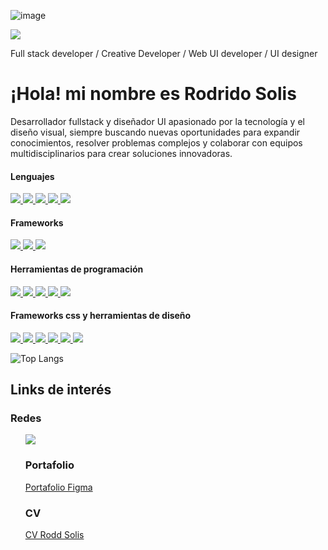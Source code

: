 ![image](https://github.com/user-attachments/assets/a459d9a8-547a-4352-901a-62fe4badc4dc)

<img src="![image](https://github.com/user-attachments/assets/b1b9e539-fc2e-433c-a64f-63869e896e38)
">

Full stack developer / Creative Developer / Web UI developer / UI designer 

# ¡Hola! mi nombre es Rodrido Solis

Desarrollador fullstack y diseñador UI apasionado por la tecnología y el diseño visual, siempre buscando nuevas oportunidades para expandir conocimientos, 
resolver problemas complejos y colaborar con equipos multidisciplinarios para crear soluciones innovadoras.

#### Lenguajes
<a href="https://github.com/roddsolis">
  <img src="https://img.shields.io/badge/HTML5-E34F26?style=for-the-badge&logo=html5&logoColor=white"> 
</a>
<a href="https://github.com/roddsolis">
  <img src="https://img.shields.io/badge/CSS3-1572B6?style=for-the-badge&logo=css3&logoColor=white">
</a>
<a href="https://github.com/roddsolis">
  <img src="https://img.shields.io/badge/JavaScript-F7DF1E?style=for-the-badge&logo=javascript&logoColor=black">
</a>
<a href="https://github.com/roddsolis">
  <img src="https://img.shields.io/badge/Python-F7DF1E?style=for-the-badge&logo=python&logoColor=black">
</a>
<a href="https://github.com/roddsolis">
  <img src="https://img.shields.io/badge/PostgresSQL-F7DF1E?style=for-the-badge&logo=postgresSQL&logoColor=black">
</a>

#### Frameworks
<a href="https://github.com/roddsolis"> 
	<img src="https://img.shields.io/badge/React-20232A?style=for-the-badge&logo=react&logoColor=61DAFB"> 
</a> 
<a href="https://github.com/roddsolis">
  <img src="https://img.shields.io/badge/next.js-000000?style=for-the-badge&logo=next-dot-js&logoColor=white">
</a>
<a href="https://github.com/roddsolis">
  <img src="https://img.shields.io/badge/Flask-E10098?style=for-the-badge&logo=flask&logoColor=white">
</a>

#### Herramientas de programación
<a href="https://github.com/roddsolis">
  <img src="https://img.shields.io/badge/GitHub-100000?style=for-the-badge&logo=github&logoColor=white">
</a>
<a href="https://github.com/roddsolis">
  <img src="https://img.shields.io/badge/Git-F05032?style=for-the-badge&logo=git&logoColor=white">
</a>
<a href="https://github.com/roddsolis">
  <img src="https://img.shields.io/badge/Postman-FF6C37?style=for-the-badge&logo=Postman&logoColor=white">
</a>
<a href="https://github.com/roddsolis">
  <img src="https://img.shields.io/badge/VSCode-0078D4?style=for-the-badge&logo=visual%20studio%20code&logoColor=white">
</a>
<a href="https://github.com/roddsolis"> 
<img src="https://img.shields.io/badge/npm-CB3837?style=for-the-badge&logo=npm&logoColor=white"> 
</a>

#### Frameworks css y herramientas de diseño
<a href="https://github.com/roddsolis">	
  <img src="https://img.shields.io/badge/Sass-CC6699?style=for-the-badge&logo=sass&logoColor=white">
</a>
<a href="https://github.com/roddsolis">
  <img src="https://img.shields.io/badge/Tailwind_CSS-38B2AC?style=for-the-badge&logo=tailwind-css&logoColor=white">
</a>
<a href="https://github.com/roddsolis">
  <img src="https://img.shields.io/badge/Bootstrap-563D7C?style=for-the-badge&logo=bootstrap&logoColor=white">
</a>
<a href="https://github.com/roddsolis">
<img src="https://img.shields.io/badge/Figma-F24E1E?style=for-the-badge&logo=figma&logoColor=white">
</a> 
<a href="https://github.com/roddsolis">
<img src="https://img.shields.io/badge/Sketch-F24E1E?style=for-the-badge&logo=sketch&logoColor=white">
</a> 
<a href="https://github.com/roddsolis">
<img src="https://img.shields.io/badge/Photoshop-F24E1E?style=for-the-badge&logo=phostohop&logoColor=white">
</a> 

![Top Langs](https://github-readme-stats.vercel.app/api/top-langs/?username=roddsolis&layout=compact)

## Links de interés

### Redes
<ul>
<span>
<a href="https://www.linkedin.com/in/rodrigo-solis-030714a9/">
<img src="https://img.shields.io/badge/Linkedin-F24E1E?style=for-the-badge&logo=linkedin&logoColor=white">
</a> 

### Portafolio
<a href="https://www.figma.com/design/yLC6YCmDDVXCYKScSXxXpw/Proyectos-UI?node-id=1550-2&t=q7LvONnzknUz6Zga-1">Portafolio Figma</a>

### CV
<a href="https://www.figma.com/proto/yLC6YCmDDVXCYKScSXxXpw/Proyectos-UI?page-id=8%3A248&node-id=1760-115425&node-type=frame&viewport=-30%2C615%2C0.24&t=baSyDQruMA0s3qY0-8&scaling=min-zoom&content-scaling=fixed&starting-point-node-id=1760%3A115425&show-proto-sidebar=1&hotspot-hints=0&disable-default-keyboard-nav=1&hide-ui=1">CV Rodd Solis</a> 

</span>
